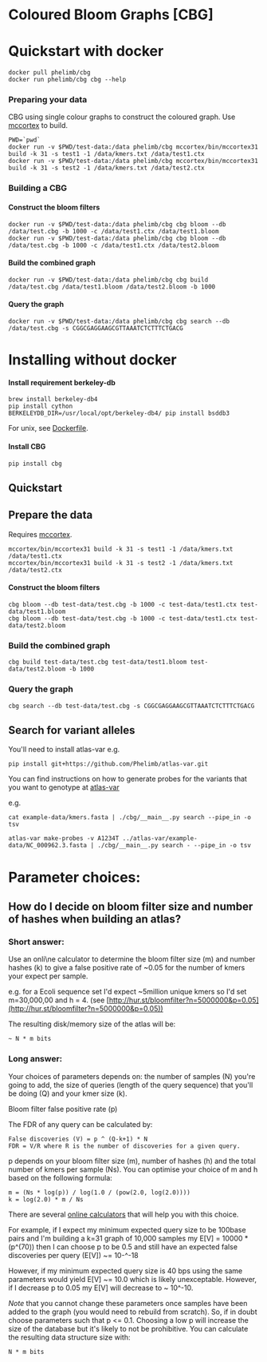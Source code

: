 # Coloured Bloom Graphs [CBG]
<!--[![Build Status](https://travis-ci.org/Phelimb/cbg.svg)](https://travis-ci.org/Phelimb/cbg)-->

# Quickstart with docker

	docker pull phelimb/cbg
	docker run phelimb/cbg cbg --help
	
### Preparing your data

CBG using single colour graphs to construct the coloured graph. 
Use [mccortex](https://github.com/mcveanlab/mccortex) to build. 
	
	PWD=`pwd`
	docker run -v $PWD/test-data:/data phelimb/cbg mccortex/bin/mccortex31 build -k 31 -s test1 -1 /data/kmers.txt /data/test1.ctx
	docker run -v $PWD/test-data:/data phelimb/cbg mccortex/bin/mccortex31 build -k 31 -s test2 -1 /data/kmers.txt /data/test2.ctx

### Building a CBG

#### Construct the bloom filters

	docker run -v $PWD/test-data:/data phelimb/cbg cbg bloom --db /data/test.cbg -b 1000 -c /data/test1.ctx /data/test1.bloom	
	docker run -v $PWD/test-data:/data phelimb/cbg cbg bloom --db /data/test.cbg -b 1000 -c /data/test1.ctx /data/test2.bloom	
#### Build the combined graph
	docker run -v $PWD/test-data:/data phelimb/cbg cbg build /data/test.cbg /data/test1.bloom /data/test2.bloom -b 1000

#### Query the graph
	docker run -v $PWD/test-data:/data phelimb/cbg cbg search --db /data/test.cbg -s CGGCGAGGAAGCGTTAAATCTCTTTCTGACG
	


# Installing without docker

#### Install requirement berkeley-db

	brew install berkeley-db4
	pip install cython
	BERKELEYDB_DIR=/usr/local/opt/berkeley-db4/ pip install bsddb3

For unix, see [Dockerfile](Dockerfile). 

#### Install CBG

	pip install cbg

## Quickstart

## Prepare the data

Requires [mccortex](github.com/mcveanlab/mccortex). 

	mccortex/bin/mccortex31 build -k 31 -s test1 -1 /data/kmers.txt /data/test1.ctx
	mccortex/bin/mccortex31 build -k 31 -s test2 -1 /data/kmers.txt /data/test2.ctx

#### Construct the bloom filters

	cbg bloom --db test-data/test.cbg -b 1000 -c test-data/test1.ctx test-data/test1.bloom
	cbg bloom --db test-data/test.cbg -b 1000 -c test-data/test1.ctx test-data/test2.bloom
	
### Build the combined graph

	cbg build test-data/test.cbg test-data/test1.bloom test-data/test2.bloom -b 1000

### Query the graph
	cbg search --db test-data/test.cbg -s CGGCGAGGAAGCGTTAAATCTCTTTCTGACG

	
## Search for variant alleles

You'll need to install atlas-var e.g.

	pip install git+https://github.com/Phelimb/atlas-var.git

You can find instructions on how to generate probes for the variants that you want to genotype at [atlas-var](https://github.com/Phelimb/atlas-var.git)

e.g.
	
	cat example-data/kmers.fasta | ./cbg/__main__.py search --pipe_in -o tsv

	atlas-var make-probes -v A1234T ../atlas-var/example-data/NC_000962.3.fasta | ./cbg/__main__.py search - --pipe_in -o tsv


# Parameter choices:


## How do I decide on bloom filter size and number of hashes when building an atlas? 

### Short answer:

Use an onli\ne calculator to determine the bloom filter size (m) and number hashes (k) to give a false positive rate of ~0.05 for the number of kmers your expect per sample. 

e.g. for a Ecoli sequence set I'd expect ~5million unique kmers so I'd set m=30,000,00 and h = 4. (see [http://hur.st/bloomfilter?n=5000000&p=0.05](http://hur.st/bloomfilter?n=5000000&p=0.05))

The resulting disk/memory size of the atlas will be:

	~ N * m bits 
	
### Long answer: 

Your choices of parameters depends on: the number of samples (N) you're going to add,  the size of queries (length of the query sequence) that you'll be doing (Q) and your kmer size (k). 

Bloom filter false positive rate (p)


The FDR of any query can be calculated by:

	False discoveries (V) = p ^ (Q-k+1) * N
	FDR = V/R where R is the number of discoveries for a given query. 

p depends on your bloom filter size (m), number of hashes (h) and the total number of kmers per sample (Ns). You can optimise your choice of m and h based on the following formula:

	m = (Ns * log(p)) / log(1.0 / (pow(2.0, log(2.0))))
	k = log(2.0) * m / Ns

There are several [online calculators](http://hur.st/bloomfilter?n=5000000&p=0.5) that will help you with this choice. 

For example, if I expect my minimum expected query size to be 100base pairs and I'm building a k=31 graph of 10,000 samples my E[V] = 10000 * (p^(70)) then I can choose p to be 0.5 and still have an expected false discoveries per query (E[V]) ~= 10-^-18

However, if my minimum expected query size is 40 bps using the same parameters would yield E[V] ~= 10.0 which is likely unexceptable. However, if I decrease p to 0.05 my E[V] will decrease to ~ 10^-10. 

*Note* that you cannot change these parameters once samples have been added to the graph (you would need to rebuild from scratch). So, if in doubt choose parameters such that p <= 0.1. Choosing a low p will increase the size of the database but it's likely to not be prohibitive. You can calculate the resulting data structure size with:
	
	N * m bits 

<!--
## Accessing underlying bitmatrix

To iterate through the rows in the bitmatrix you can use this simple python3 script:

`python3 script.py db`

	"""
	script.py  - Iterate through the BloomFilterMatrix rows
	"""
	
	import sys
	import bsddb3.db as db
	import bitarray
	def main():
	    infile = sys.argv[1]
	
	    in_db = db.DB()
	    in_db.set_cachesize(4,0)
	    in_db.open(infile, flags=db.DB_RDONLY)
	
	    for i in range(25*10**6):
	        key = str.encode(str(i))
	        val=bitarray.bitarray()
	        val.frombytes(in_db[key])
	        print(i,val)
	    in_db.close()
	
	main()

-->

